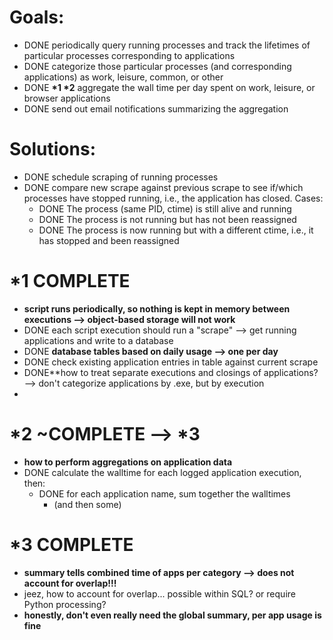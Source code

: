 # Goals:
 - DONE periodically query running processes and track the lifetimes of particular processes corresponding to applications
 - DONE categorize those particular processes (and corresponding applications) as work, leisure, common, or other
 - DONE **\*1 \*2** aggregate the wall time per day spent on work, leisure, or browser applications
 - DONE send out email notifications summarizing the aggregation

# Solutions:
 - DONE schedule scraping of running processes
 - DONE compare new scrape against previous scrape to see if/which processes have stopped running, i.e., the application has closed. Cases:
   - DONE The process (same PID, ctime) is still alive and running
   - DONE The process is not running but has not been reassigned
   - DONE The process is now running but with a different ctime, i.e., it has stopped and been reassigned

# *1 COMPLETE
 - **script runs periodically, so nothing is kept in memory between executions --> object-based storage will not work**
 - DONE each script execution should run a "scrape" --> get running applications and write to a database
 - DONE **database tables based on daily usage --> one per day**
 - DONE check existing application entries in table against current scrape
 - DONE**how to treat separate executions and closings of applications? --> don't categorize applications by .exe, but by execution
 -

# *2 ~COMPLETE --> *3
 - **how to perform aggregations on application data**
 - DONE calculate the walltime for each logged application execution, then:
   - DONE for each application name, sum together the walltimes
     - (and then some)

# *3 COMPLETE
 - **summary tells combined time of apps per category --> does not account for overlap!!!**
 - jeez, how to account for overlap... possible within SQL? or require Python processing?
 - **honestly, don't even really need the global summary, per app usage is fine**

